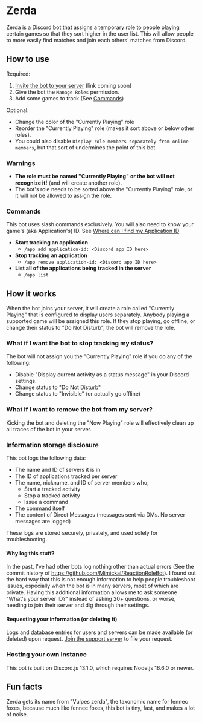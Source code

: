 # Zerda
Zerda is a Discord bot that assigns a temporary role to people playing
certain games so that they sort higher in the user list. This will allow people
to more easily find matches and join each others' matches from Discord.

## How to use
Required:
1. [Invite the bot to your server]() (link coming soon)
1. Give the bot the `Manage Roles` permission.
1. Add some games to track (See [Commands](#commands))

Optional:
- Change the color of the "Currently Playing" role
- Reorder the "Currently Playing" role (makes it sort above or below other
  roles).
- You could also disable `Display role members separately from online members`,
  but that sort of undermines the point of this bot.

### Warnings
- **The role must be named "Currently Playing" or the bot will not recognize it!**
(and will create another role).
- The bot's role needs to be sorted above the "Currently Playing" role, or it
will not be allowed to assign the role.

### Commands
This bot uses slash commands exclusively. You will also need to know your game's
(aka Application's) ID. See [Where can I find my Application ID](
https://support-dev.discord.com/hc/en-us/articles/360028717192-Where-can-I-find-my-Application-Team-Server-ID-)

- **Start tracking an application**
  - `/app add application-id: <Discord app ID here>`
- **Stop tracking an application**
  - `/app remove application-id: <Discord app ID here>`
- **List all of the applications being tracked in the server**
  - `/app list`

## How it works
When the bot joins your server, it will create a role called "Currently
Playing" that is configured to display users separately. Anybody playing a
supported game will be assigned this role. If they stop playing, go offline, or
change their status to "Do Not Disturb", the bot will remove the role.

### What if I want the bot to stop tracking my status?
The bot will not assign you the "Currently Playing" role if you do any of the
following:

- Disable "Display current activity as a status message" in your Discord settings.
- Change status to "Do Not Disturb"
- Change status to "Invisible" (or actually go offline)

### What if I want to remove the bot from my server?
Kicking the bot and deleting the "Now Playing" role will effectively clean up
all traces of the bot in your server.

### Information storage disclosure
This bot logs the following data:

- The name and ID of servers it is in
- The ID of applications tracked per server
- The name, nickname, and ID of server members who,
  - Start a tracked activity
  - Stop a tracked activity
  - Issue a command
- The command itself
- The content of Direct Messages (messages sent via DMs. No server messages are
  logged)

These logs are stored securely, privately, and used solely for troubleshooting.

#### Why log this stuff?
In the past, I've had other bots log nothing other than actual errors (See the
commit history of https://github.com/Mimickal/ReactionRoleBot). I found out the
hard way that this is not enough information to help people troubleshoot issues,
especially when the bot is in many servers, most of which are private.
Having this additional information allows me to ask someone "What's your server
ID?" instead of asking 20+ questions, or worse, needing to join their server and
dig through their settings.

#### Requesting your information (or deleting it)
Logs and database entries for users and servers can be made available (or
deleted) upon request. [Join the support server](https://discord.gg/7UBT8SK) to
file your request.

### Hosting your own instance
This bot is built on Discord.js 13.1.0, which requires Node.js 16.6.0 or newer.

## Fun facts
Zerda gets its name from "Vulpes zerda", the taxonomic name for fennec foxes,
because much like fennec foxes, this bot is tiny, fast, and makes a lot of noise.

